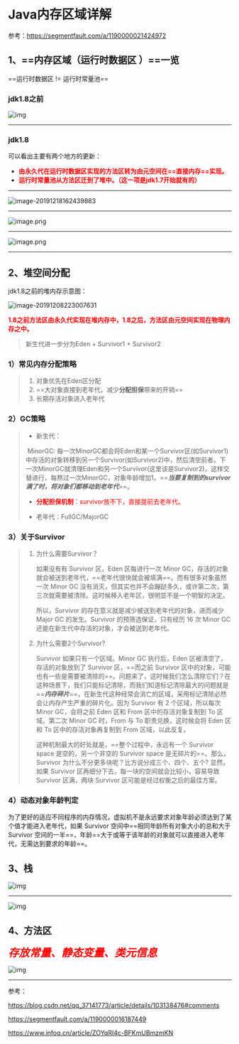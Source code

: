 #  Java内存区域详解

参考：https://segmentfault.com/a/1190000021424972

## 1、==内存区域（运行时数据区 ）==一览

==运行时数据区 != 运行时常量池==



### jdk1.8之前

![img](../PicSource/JVM运行时数据区域.png)

------



### jdk1.8

可以看出主要有两个地方的更新：

- **<font color='red'>由永久代在运行时数据区实现的方法区转为由元空间在==直接内存==实现。</font>**
- **<font color='red'>运行时常量池从方法区迁到了堆中。（这一项是jdk1.7开始就有的）</font>**

------

![image-20191218162439883](../PicSource/image-20191218162439883.png)



------

![image.png](../PicSource/240928729-5e05f6b55a32f_articlex.jpeg)

------

![image.png](../PicSource/1890787668-5e05f6b7a723f_articlex.jpeg)

------



## 2、堆空间分配



jdk1.8之前的堆内存示意图：

![image-20191208223007631](../PicSource/image-20191208223007631.png)

**<font color='red'>1.8之前方法区由永久代实现在堆内存中，1.8之后，方法区由元空间实现在物理内存之中。</font>**

>新生代进一步分为Eden + Survivor1 + Survivor2



### 1）常见内存分配策略

> 1. 对象优先在Eden区分配
> 2. ==大对象直接到老年代，减少**分配担保**带来的开销==
> 3. 长期存活对象进入老年代



### 2）GC策略

> - 新生代：
>
>
> ​	MinorGC: 每一次MinorGC都会将Eden和某一个Survivor区(如Survivor1)中存活的对象转移到另一个Survivor(如Survivor2)中，然后清空前者。下一次MinorGC就清理Eden和另一个Survivor(这里该是Survivor2)，这样交替进行，每熬过一次MinorGC，对象年龄增加1。==***当要复制到的survivor满了时，将对象们都移动到老年代***==。
>
> - <font color='red'>**分配担保机制**：survivor放不下，直接提前去老年代。</font>
>
> - 老年代：FullGC/MajorGC



### 3）关于Survivor

> 1. 为什么需要Survivor？
>
>    如果没有有 Survivor 区，Eden 区每进行一次 Minor GC，存活的对象就会被送到老年代，==老年代很快就会被填满==。而有很多对象虽然一次 Minor GC 没有消灭，但其实也并不会蹦跶多久，或许第二次，第三次就需要被清除。这时候移入老年区，很明显不是一个明智的决定。
>
>    所以，Survivor 的存在意义就是减少被送到老年代的对象，进而减少 Major GC 的发生。Survivor 的预筛选保证，只有经历 16 次 Minor GC 还能在新生代中存活的对象，才会被送到老年代。
>
> 2. 为什么需要2个Survivor?
>
>    Survivor 如果只有一个区域。Minor GC 执行后，Eden 区被清空了，存活的对象放到了 Survivor 区，==而之前 Survivor 区中的对象，可能也有一些是需要被清除的==。问题来了，这时候我们怎么清除它们？在这种场景下，我们只能标记清除，而我们知道标记清除最大的问题就是==***内存碎片***==，在新生代这种经常会消亡的区域，采用标记清除必然会让内存产生严重的碎片化。因为 Survivor 有 2 个区域，所以每次 Minor GC，会将之前 Eden 区和 From 区中的存活对象复制到 To 区域。第二次 Minor GC 时，From 与 To 职责兑换，这时候会将 Eden 区和 To 区中的存活对象再复制到 From 区域，以此反复。
>
>    这种机制最大的好处就是，==整个过程中，永远有一个 Survivor space 是空的，另一个非空的 Survivor space 是无碎片的==。那么，Survivor 为什么不分更多块呢？比方说分成三个、四个、五个? 显然，如果 Survivor 区再细分下去，每一块的空间就会比较小，容易导致 Survivor 区满，两块 Survivor 区可能是经过权衡之后的最佳方案。



### 4）动态对象年龄判定

为了更好的适应不同程序的内存情况，虚拟机不是永远要求对象年龄必须达到了某个值才能进入老年代，如果 Survivor 空间中==相同年龄所有对象大小的总和大于 Survivor 空间的一半==，年龄==大于或等于该年龄的对象就可以直接进入老年代，无需达到要求的年龄==。



## 3、栈

![img](../PicSource/640-20200101204640675.png)

------

![img](../PicSource/640-20200101204625509.png)





## 4、方法区

*<font color='red' size=5>**存放常量、静态变量、类元信息**</font>*



![img](../PicSource/640-20200101204755905.png)

------

参考：

https://blog.csdn.net/qq_37141773/article/details/103138476#comments

https://segmentfault.com/a/1190000016187449

https://www.infoq.cn/article/ZOYqRI4c-BFKmUBmzmKN